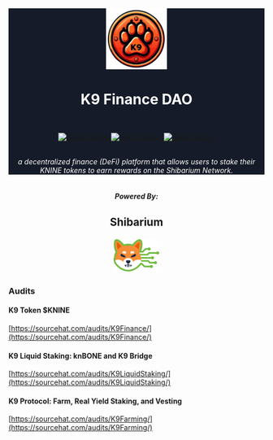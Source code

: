 <div align="center" style="background-color: #151b28; color: #ffffff">
  <a href="https://k9finance.com">
    <img
      src="https://github.com/K9-Finance-DAO/.github/raw/main/profile/img/logo_transparent.png"
      width="120px"
      alt="K9 DAO Logo" />
  </a>
  <br />

  <h1><strong> K9 Finance DAO </strong></h1>

  <br />

  [![Static
  Badge](https://img.shields.io/badge/Visit-Official%20Website?style=for-the-badge&logo=googlechrome&logoColor=%23ffffff&label=Official%20Website&color=%23F52A00)](https://k9finance.com)
  [![Static
  Badge](https://img.shields.io/badge/%40K9Finance-%40K9Finance?style=for-the-badge&logo=X&logoColor=%23ffffff&label=Follow&color=%2344cc11)](https://twitter.com/K9finance)
  [![Static
  Badge](https://img.shields.io/badge/K9_Finance_Official-K9_Finance_Official?style=for-the-badge&logo=telegram&logoColor=%23ffffff&label=Join&color=%230088cc)](https://t.me/k9finance)

  <br />

  <i>
    a decentralized finance (DeFi) platform that allows users to stake their
    KNINE tokens to earn rewards on the Shibarium Network.
  </i>
</div>

<br />
<br />

<div align="center">
  <strong>
    <i> Powered By: </i>
    <h2>
      <p>Shibarium</p>
      <img
        src="https://github.com/K9-Finance-DAO/.github/raw/main/profile/img/Shibarium Logo.png"
        height="64px"
        alt="Shibarium Logo" />
    </h2>
  </strong>
</div>


### Audits
#### K9 Token $KNINE
[https://sourcehat.com/audits/K9Finance/](https://sourcehat.com/audits/K9Finance/)

#### K9 Liquid Staking: knBONE and K9 Bridge
[https://sourcehat.com/audits/K9LiquidStaking/](https://sourcehat.com/audits/K9LiquidStaking/)

#### K9 Protocol: Farm, Real Yield Staking, and Vesting
[https://sourcehat.com/audits/K9Farming/](https://sourcehat.com/audits/K9Farming/)

